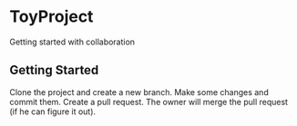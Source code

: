 # ToyProject
 Getting started with collaboration

## Getting Started

Clone the project and create a new branch.  Make some changes and commit them.  Create a pull request.  The owner will merge the pull request (if he can figure it out).

